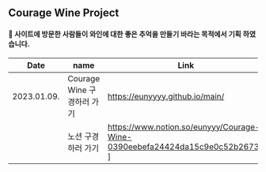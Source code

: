 ## Courage Wine Project
#### 🍾 사이트에 방문한 사람들이 와인에 대한 좋은 추억을 만들기 바라는 목적에서 기획 하였습니다.

| Date       | name      | Link                  |
| ---------- | --------- | --------------------- |
| 2023.01.09. | Courage Wine 구경하러 가기 | https://eunyyyy.github.io/main/ |
||노션 구경하러 가기| https://www.notion.so/eunyyy/Courage-Wine-0390eebefa24424da15c9e0c52b26730 ]
